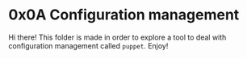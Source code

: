 # 0x0A Configuration management
Hi there! This folder is made in order to explore a tool to deal with configuration management called `puppet`.
Enjoy!

